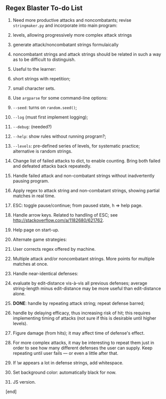 ## Regex Blaster To-do List

 1. Need more productive attacks and noncombatants; revise `stringmaker.py` and incorporate into main program: 

  2. levels, allowing progressively more complex attack strings
  2. generate attack/noncombatant strings formulaically
  2. noncombatant strings and attack strings should be related in such a way as to be difficult to distinguish.
  2. Useful to the learner:

   3. short strings with repetition;
   3. small character sets.

 1. Use `argparse` for some command-line options: 

  2. `--seed`: turns on `random.seed()`;
  2. `--log` (must first implement logging); 
  2. `--debug`: (needed?)
  2. `--help`: show rules without running program?;
  2. `--levels`: pre-defined series of levels, for systematic practice; alternative is random strings.

 1. Change list of failed attacks to dict, to enable counting. Bring both failed and defeated attacks back repeatedly.

 1. Handle failed attack and non-combatant strings without inadvertently pausing program.

 1. Apply regex to attack string and non-combatant strings, showing partial matches in real time.

 1. ESC: toggle pause/continue; from paused state, h => help page.

 1. Handle arrow keys. Related to handling of ESC; see http://stackoverflow.com/a/1182680/621762.

 1. Help page on start-up. 
 
 1. Alternate game strategies:

  2. User corrects regex offered by machine.
  2. Multiple attack and/or noncombatant strings. More points for multiple matches at once.

 1. Handle near-identical defenses:

  2. evaluate by edit-distance vis-à-vis all previous defenses; average string-length minus edit-distance may be more useful than edit-distance alone.
  2. **DONE**: handle by repeating attack string; repeat defense barred;
  2. handle by delaying efficacy, thus increasing risk of hit; this requires implementing timing of attacks (not sure if this is desirable until higher levels).

 1. Figure damage (from hits); it may affect time of defense's effect.

 1. For more complex attacks, it may be interesting to repeat them just in order to see how many different defenses the user can supply. Keep repeating until user fails — or even a little after that.

 1. If \w appears a lot in defense strings, add whitespace.

 1. Set background color: automatically black for now.

 1. JS version.

[end]

